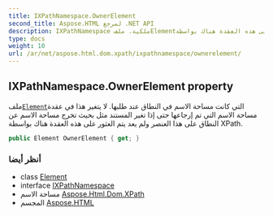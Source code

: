 ```yaml
---
title: IXPathNamespace.OwnerElement
second_title: Aspose.HTML لمرجع .NET API
description: IXPathNamespace ملكية. ملفElementالتي كانت مساحة الاسم في النطاق عند طلبها. لا يتغير هذا في عقدة مساحة الاسم التي تم إرجاعها حتى إذا تغير المستند مثل بحيث تخرج مساحة الاسم عن النطاق على هذا العنصر ولم يعد يتم العثور على هذه العقدة هناك بواسطة XPath.
type: docs
weight: 10
url: /ar/net/aspose.html.dom.xpath/ixpathnamespace/ownerelement/
---
```

## IXPathNamespace.OwnerElement property

ملف[`Element`](../../../aspose.html.dom/element/)التي كانت مساحة الاسم في النطاق عند طلبها. لا يتغير هذا في عقدة مساحة الاسم التي تم إرجاعها حتى إذا تغير المستند مثل بحيث تخرج مساحة الاسم عن النطاق على هذا العنصر ولم يعد يتم العثور على هذه العقدة هناك بواسطة XPath.

```csharp
public Element OwnerElement { get; }
```

### أنظر أيضا

* class [Element](../../../aspose.html.dom/element/)
* interface [IXPathNamespace](../)
* مساحة الاسم [Aspose.Html.Dom.XPath](../../ixpathnamespace/)
* المجسم [Aspose.HTML](../../../)


